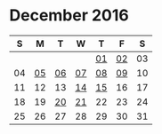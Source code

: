 # December 2016

| S  | M  | T  | W  | T  | F  | S  |
|----|----|----|----|----|----|----|
|    |    |    |    | [01](01.md) | [02](02.md) | 03 |
| 04 | [05](05.md) | [06](06.md) | [07](07.md) | [08](08.md) | [09](09.md) | 10 |
| 11 | 12 | 13 | [14](14.md) | [15](15.md) | 16 | 17 |
| 18 | 19 | [20](20.md) | [21](21.md) | 22 | 23 | 24 |
| 25 | 26 | 27 | 28 | 29 | 30 | 31 |
